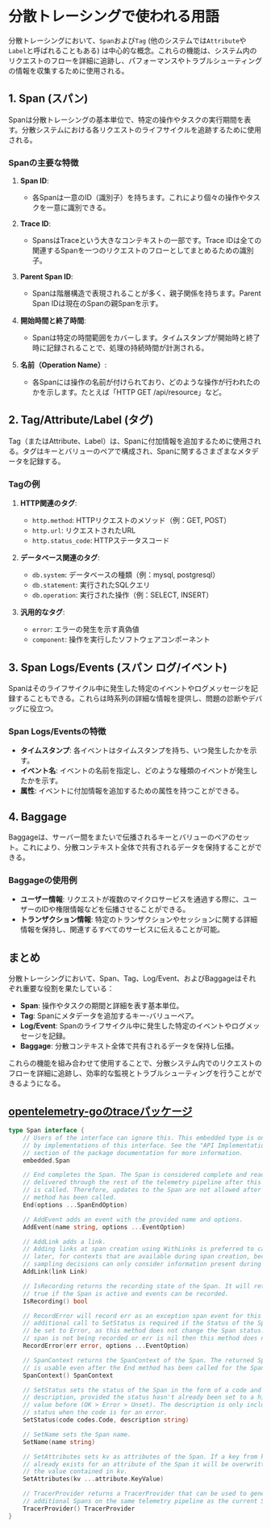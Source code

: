 # 分散トレーシングで使われる用語

分散トレーシングにおいて、`Span`および`Tag` (他のシステムでは`Attribute`や`Label`と呼ばれることもある) は中心的な概念。これらの機能は、システム内のリクエストのフローを詳細に追跡し、パフォーマンスやトラブルシューティングの情報を収集するために使用される。

## 1. Span (スパン)

Spanは分散トレーシングの基本単位で、特定の操作やタスクの実行期間を表す。分散システムにおける各リクエストのライフサイクルを追跡するために使用される。

### Spanの主要な特徴

1. **Span ID**:
   - 各Spanは一意のID（識別子）を持ちます。これにより個々の操作やタスクを一意に識別できる。

2. **Trace ID**:
   - SpansはTraceという大きなコンテキストの一部です。Trace IDは全ての関連するSpanを一つのリクエストのフローとしてまとめるための識別子。

3. **Parent Span ID**:
   - Spanは階層構造で表現されることが多く、親子関係を持ちます。Parent Span IDは現在のSpanの親Spanを示す。

4. **開始時間と終了時間**:
   - Spanは特定の時間範囲をカバーします。タイムスタンプが開始時と終了時に記録されることで、処理の持続時間が計測される。

5. **名前（Operation Name）**:
   - 各Spanには操作の名前が付けられており、どのような操作が行われたのかを示します。たとえば「HTTP GET /api/resource」など。

## 2. Tag/Attribute/Label (タグ)

Tag（またはAttribute、Label）は、Spanに付加情報を追加するために使用される。タグはキーとバリューのペアで構成され、Spanに関するさまざまなメタデータを記録する。

### Tagの例

1. **HTTP関連のタグ**:
   - `http.method`: HTTPリクエストのメソッド（例：GET, POST）
   - `http.url`: リクエストされたURL
   - `http.status_code`: HTTPステータスコード

2. **データベース関連のタグ**:
   - `db.system`: データベースの種類（例：mysql, postgresql）
   - `db.statement`: 実行されたSQLクエリ
   - `db.operation`: 実行された操作（例：SELECT, INSERT）

3. **汎用的なタグ**:
   - `error`: エラーの発生を示す真偽値
   - `component`: 操作を実行したソフトウェアコンポーネント

## 3. Span Logs/Events (スパン ログ/イベント)

Spanはそのライフサイクル中に発生した特定のイベントやログメッセージを記録することもできる。これらは時系列の詳細な情報を提供し、問題の診断やデバッグに役立つ。

### Span Logs/Eventsの特徴

- **タイムスタンプ**: 各イベントはタイムスタンプを持ち、いつ発生したかを示す。
- **イベント名**: イベントの名前を指定し、どのような種類のイベントが発生したかを示す。
- **属性**: イベントに付加情報を追加するための属性を持つことができる。

## 4. Baggage

Baggageは、サーバー間をまたいで伝播されるキーとバリューのペアのセット。これにより、分散コンテキスト全体で共有されるデータを保持することができる。

### Baggageの使用例

- **ユーザー情報**: リクエストが複数のマイクロサービスを通過する際に、ユーザーのIDや権限情報などを伝播させることができる。
- **トランザクション情報**: 特定のトランザクションやセッションに関する詳細情報を保持し、関連するすべてのサービスに伝えることが可能。

## まとめ

分散トレーシングにおいて、Span、Tag、Log/Event、およびBaggageはそれぞれ重要な役割を果たしている：

- **Span**: 操作やタスクの期間と詳細を表す基本単位。
- **Tag**: Spanにメタデータを追加するキー-バリューペア。
- **Log/Event**: Spanのライフサイクル中に発生した特定のイベントやログメッセージを記録。
- **Baggage**: 分散コンテキスト全体で共有されるデータを保持し伝播。

これらの機能を組み合わせて使用することで、分散システム内でのリクエストのフローを詳細に追跡し、効率的な監視とトラブルシューティングを行うことができるようになる。

## [opentelemetry-goのtraceパッケージ](https://github.com/open-telemetry/opentelemetry-go/blob/main/trace/span.go)

```go
type Span interface {
    // Users of the interface can ignore this. This embedded type is only used
    // by implementations of this interface. See the "API Implementations"
    // section of the package documentation for more information.
    embedded.Span

    // End completes the Span. The Span is considered complete and ready to be
    // delivered through the rest of the telemetry pipeline after this method
    // is called. Therefore, updates to the Span are not allowed after this
    // method has been called.
    End(options ...SpanEndOption)

    // AddEvent adds an event with the provided name and options.
    AddEvent(name string, options ...EventOption)

    // AddLink adds a link.
    // Adding links at span creation using WithLinks is preferred to calling AddLink
    // later, for contexts that are available during span creation, because head
    // sampling decisions can only consider information present during span creation.
    AddLink(link Link)

    // IsRecording returns the recording state of the Span. It will return
    // true if the Span is active and events can be recorded.
    IsRecording() bool

    // RecordError will record err as an exception span event for this span. An
    // additional call to SetStatus is required if the Status of the Span should
    // be set to Error, as this method does not change the Span status. If this
    // span is not being recorded or err is nil then this method does nothing.
    RecordError(err error, options ...EventOption)

    // SpanContext returns the SpanContext of the Span. The returned SpanContext
    // is usable even after the End method has been called for the Span.
    SpanContext() SpanContext

    // SetStatus sets the status of the Span in the form of a code and a
    // description, provided the status hasn't already been set to a higher
    // value before (OK > Error > Unset). The description is only included in a
    // status when the code is for an error.
    SetStatus(code codes.Code, description string)

    // SetName sets the Span name.
    SetName(name string)

    // SetAttributes sets kv as attributes of the Span. If a key from kv
    // already exists for an attribute of the Span it will be overwritten with
    // the value contained in kv.
    SetAttributes(kv ...attribute.KeyValue)

    // TracerProvider returns a TracerProvider that can be used to generate
    // additional Spans on the same telemetry pipeline as the current Span.
    TracerProvider() TracerProvider
}
```
